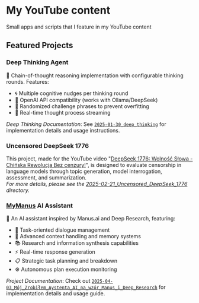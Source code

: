 # My YouTube content
Small apps and scripts that I feature in my YouTube content

## Featured Projects

### Deep Thinking Agent
🧠 Chain-of-thought reasoning implementation with configurable thinking rounds. Features:
- 🌀 Multiple cognitive nudges per thinking round
- 🤖 OpenAI API compatibility (works with Ollama/DeepSeek)
- 🎲 Randomized challenge phrases to prevent overfitting
- 🔄 Real-time thought process streaming

*Deep Thinking Documentation*: See [`2025-01-30_deep_thinking`](2025-01-30_deep_thinking) for implementation details and usage instructions.

### Uncensored DeepSeek 1776

This project, made for the YouTube video "[DeepSeek 1776: Wolność Słowa - Chińska Rewolucja Bez cenzury!](https://www.youtube.com/watch?v=6Dpq0ctjM1s)", is designed to evaluate censorship in language models through topic generation, model interrogation, assessment, and summarization.  
*For more details, please see the [2025-02-21_Uncensored_DeepSeek_1776](./2025-02-21_Uncensored_DeepSeek_1776) directory.*

### [MyManus](https://github.com/emsi/MyManus/) AI Assistant

🤖 An AI assistant inspired by Manus.ai and Deep Research, featuring:
- 🎯 Task-oriented dialogue management
- 🧠 Advanced context handling and memory systems
- 📚 Research and information synthesis capabilities
- ⚡ Real-time response generation
- 📋 Strategic task planning and breakdown
- ⚙️ Autonomous plan execution monitoring

*Project Documentation*: Check out [`2025-04-03_Mój_Zrobiłem_Aystenta_AI_na_wzór_Manus_i_Deep_Research`](./2025-04-03_Mój_Zrobiłem_Aystenta_AI_na_wzór_Manus_i_Deep_Research) for implementation details and usage guide.

